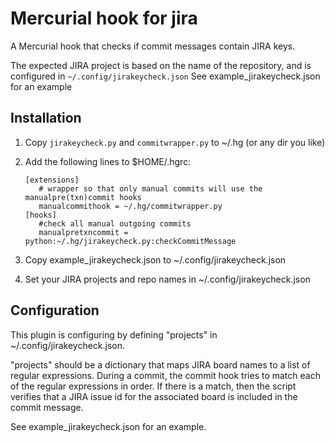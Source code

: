 Mercurial hook for jira
==================================

A Mercurial hook that checks if commit messages contain JIRA keys.

The expected JIRA project is based on the name of the repository, and is configured in `~/.config/jirakeycheck.json`
See example_jirakeycheck.json for an example

Installation
------------
1. Copy `jirakeycheck.py` and `commitwrapper.py` to ~/.hg (or any dir you like)
2. Add the following lines to $HOME/.hgrc:

    ```
    [extensions]
       # wrapper so that only manual commits will use the manualpre(txn)commit hooks
       manualcommithook = ~/.hg/commitwrapper.py
    [hooks]
       #check all manual outgoing commits
       manualpretxncommit = python:~/.hg/jirakeycheck.py:checkCommitMessage
    ```

3. Copy example_jirakeycheck.json to ~/.config/jirakeycheck.json
4. Set your JIRA projects and repo names in ~/.config/jirakeycheck.json

Configuration
-------------
This plugin is configuring by defining "projects" in
~/.config/jirakeycheck.json.

"projects" should be a dictionary that maps JIRA board names to a list of
regular expressions.  During a commit, the commit hook tries to match each of
the regular expressions in order.  If there is a match, then the script
verifies that a JIRA issue id for the associated board is included in the
commit message.

See example_jirakeycheck.json for an example.
